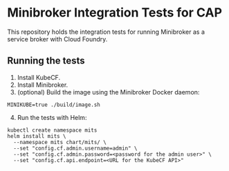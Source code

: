 # Minibroker Integration Tests for CAP

This repository holds the integration tests for running Minibroker as a service
broker with Cloud Foundry.

## Running the tests

1. Install KubeCF.
2. Install Minibroker.
3. (optional) Build the image using the Minibroker Docker daemon:
```
MINIKUBE=true ./build/image.sh
```
4. Run the tests with Helm:
```
kubectl create namespace mits
helm install mits \
  --namespace mits chart/mits/ \
  --set "config.cf.admin.username=admin" \
  --set "config.cf.admin.password=<password for the admin user>" \
  --set "config.cf.api.endpoint=<URL for the KubeCF API>"
```
